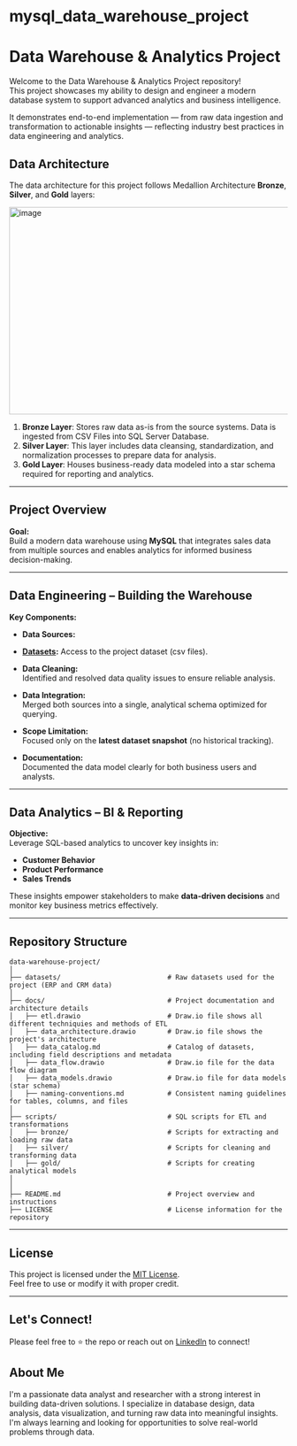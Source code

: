 # mysql_data_warehouse_project

# Data Warehouse & Analytics Project

Welcome to the Data Warehouse & Analytics Project repository!  
This project showcases my ability to design and engineer a modern database system to support advanced analytics and business intelligence.

It demonstrates end-to-end implementation — from raw data ingestion and transformation to actionable insights — reflecting industry best practices in data engineering and analytics.
##  Data Architecture

The data architecture for this project follows Medallion Architecture **Bronze**, **Silver**, and **Gold** layers:

<img width="558" height="375" alt="image" src="https://github.com/user-attachments/assets/9882dee4-3813-4569-8118-3828109b9641" />

1. **Bronze Layer**: Stores raw data as-is from the source systems. Data is ingested from CSV Files into SQL Server Database.
3. **Silver Layer**: This layer includes data cleansing, standardization, and normalization processes to prepare data for analysis.
4. **Gold Layer**: Houses business-ready data modeled into a star schema required for reporting and analytics.

---

## Project Overview

**Goal:**  
Build a modern data warehouse using **MySQL** that integrates sales data from multiple sources and enables analytics for informed business decision-making.

---

##  Data Engineering – Building the Warehouse

**Key Components:**

- **Data Sources:**  
- **[Datasets](datasets/):** Access to the project dataset (csv files).

- **Data Cleaning:**  
  Identified and resolved data quality issues to ensure reliable analysis.

- **Data Integration:**  
  Merged both sources into a single, analytical schema optimized for querying.

- **Scope Limitation:**  
  Focused only on the **latest dataset snapshot** (no historical tracking).

- **Documentation:**  
  Documented the data model clearly for both business users and analysts.

---

## Data Analytics – BI & Reporting

**Objective:**  
Leverage SQL-based analytics to uncover key insights in:

-  **Customer Behavior**
-  **Product Performance**
-  **Sales Trends**

These insights empower stakeholders to make **data-driven decisions** and monitor key business metrics effectively.

---
## Repository Structure
```
data-warehouse-project/
│
├── datasets/                           # Raw datasets used for the project (ERP and CRM data)
│
├── docs/                               # Project documentation and architecture details
│   ├── etl.drawio                      # Draw.io file shows all different techniquies and methods of ETL
│   ├── data_architecture.drawio        # Draw.io file shows the project's architecture
│   ├── data_catalog.md                 # Catalog of datasets, including field descriptions and metadata
│   ├── data_flow.drawio                # Draw.io file for the data flow diagram
│   ├── data_models.drawio              # Draw.io file for data models (star schema)
│   ├── naming-conventions.md           # Consistent naming guidelines for tables, columns, and files
│
├── scripts/                            # SQL scripts for ETL and transformations
│   ├── bronze/                         # Scripts for extracting and loading raw data
│   ├── silver/                         # Scripts for cleaning and transforming data
│   ├── gold/                           # Scripts for creating analytical models
│
│
├── README.md                           # Project overview and instructions
├── LICENSE                             # License information for the repository
```
---

##  License

This project is licensed under the [MIT License](LICENSE).  
Feel free to use or modify it with proper credit.

---

##  Let's Connect!

Please feel free to ⭐ the repo or reach out on [LinkedIn](https://www.linkedin.com/in/reuben-samuel-b55b97234/) to connect!

## About Me

I'm a passionate data analyst and researcher with a strong interest in building data-driven solutions. I specialize in database design, data analysis, data visualization, and turning raw data into meaningful insights. I'm always learning and looking for opportunities to solve real-world problems through data.


